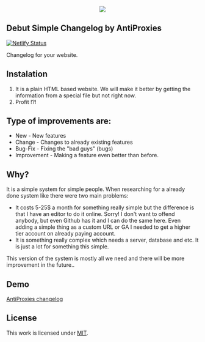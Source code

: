 <p align="center">
  <img src="https://raw.githubusercontent.com/AntiProxies/Debut-Simple-changelog/master/images/logo-t.png">
</p>

<p align="center">
  <h2>Debut Simple Changelog by AntiProxies</h2>
</p> 

[![Netlify Status](https://api.netlify.com/api/v1/badges/896e9dee-d49f-46a4-82f9-61f63c973903/deploy-status)](https://app.netlify.com/sites/antiproxies-changelog/deploys)


Changelog for your website.


## Instalation

1. It is a plain HTML based website. We will make it better by getting the information from a special file but not right now.
2. Profit !?!

## Type of improvements are:

* New - New features
* Change - Changes to already existing features
* Bug-Fix - Fixing the "bad guys" (bugs)
* Improvement - Making a feature even better than before.

## Why?

It is a simple system for simple people. When researching for a already done system like there were two main problems:
* It costs 5-25$ a month for something really simple but the difference is that I have an editor to do it online. Sorry! I don't want to offend anybody, but even Github has it and I can do the same here. Even adding a simple thing as a custom URL or GA I needed to get a higher tier account on already paying account.
* It is something really complex which needs a server, database and etc. It is just a lot for something this simple.

 This version of the system is mostly all we need and there will be more improvement in the future..

## Demo

[AntiProxies changelog](https://changelog.antiproxies.com)

## License

This work is licensed under [MIT](LICENSE.md).

